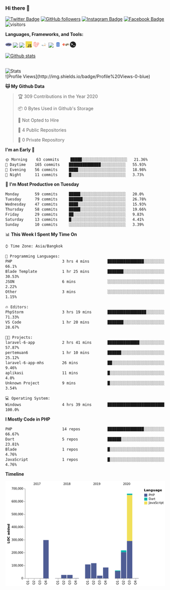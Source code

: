 ### Hi there 👋

<div align="centre">

[![Twitter Badge](http://img.shields.io/badge/-@ismnirwn-1ca0f1?style=social&logo=twitter&logoColor=blue&link=https://twitter.com/ismnirwn)](https://twitter.com/ismnirwn) [![GitHub followers](https://img.shields.io/github/followers/ismanir?label=Follow&style=social)](https://github.com/ismanir/?tab=follow)
[![Instagram Badge](https://img.shields.io/badge/-ismanirawan-blue?style=social&logo=Instagram&link=https://www.instagram.com/ismanirawan/)](https://www.instagram.com/ismanirawan/) 
[![Facebook Badge](https://img.shields.io/badge/-ismnirwn-blue?style=social&logo=facebook&link=https://www.facebook.com/ismnirwn/)](https://www.facebook.com/ismnirwn/) 
![visitors](https://hit-badger.glitch.me/badge?page_id=ismanir.ismanir)
 </div>

**Languages, Frameworks, and Tools:**  

<code><img height="20" src="https://raw.githubusercontent.com/github/explore/80688e429a7d4ef2fca1e82350fe8e3517d3494d/topics/php/php.png"></code>
<code><img height="20" src="https://cdn.freebiesupply.com/logos/large/2x/yii-logo-png-transparent.png"></code>
<code><img height="20" src="https://www.zend.com/sites/zend/files/image/2019-09/logo-codeigniter.jpg"></code>
<code><img height="20" src="https://raw.githubusercontent.com/github/explore/80688e429a7d4ef2fca1e82350fe8e3517d3494d/topics/javascript/javascript.png"></code>
<code><img height="20" src="https://raw.githubusercontent.com/github/explore/80688e429a7d4ef2fca1e82350fe8e3517d3494d/topics/laravel/laravel.png"></code>
<code><img height="20" src="https://raw.githubusercontent.com/github/explore/80688e429a7d4ef2fca1e82350fe8e3517d3494d/topics/mysql/mysql.png"></code>
<code><img height="20" src="https://code.visualstudio.com/assets/favicon.ico"></code>
<code><img height="20" src="https://raw.githubusercontent.com/github/explore/80688e429a7d4ef2fca1e82350fe8e3517d3494d/topics/sql/sql.png"></code>
<code><img height="20" src="https://raw.githubusercontent.com/github/explore/80688e429a7d4ef2fca1e82350fe8e3517d3494d/topics/git/git.png"></code>
<code><img height="20" src="https://raw.githubusercontent.com/github/explore/80688e429a7d4ef2fca1e82350fe8e3517d3494d/topics/terminal/terminal.png"></code>

[![Github stats](https://github-readme-stats.vercel.app/api?username=ismanir&title_color=555&text_color=777&show_icons=true&icon_color=333)](https://github.com/ismanir)

<br>
<img src="https://github.com/ismanir/ismanir/blob/master/images/stat.svg" alt="Stats"/>

<br>
<!--START_SECTION:waka-->
![Profile Views](http://img.shields.io/badge/Profile%20Views-0-blue)

**🐱 My Github Data** 

> 🏆 309 Contributions in the Year 2020
 > 
> 📦 0 Bytes Used in Github's Storage 
 > 
> 🚫 Not Opted to Hire
 > 
> 📜 4 Public Repositories
 > 
> 🔑 0 Private Repository 
 > 
**I'm an Early 🐤** 

```text
🌞 Morning    63 commits     █████░░░░░░░░░░░░░░░░░░░░   21.36% 
🌆 Daytime    165 commits    ██████████████░░░░░░░░░░░   55.93% 
🌃 Evening    56 commits     ████░░░░░░░░░░░░░░░░░░░░░   18.98% 
🌙 Night      11 commits     █░░░░░░░░░░░░░░░░░░░░░░░░   3.73%

```
📅 **I'm Most Productive on Tuesday** 

```text
Monday       59 commits     █████░░░░░░░░░░░░░░░░░░░░   20.0% 
Tuesday      79 commits     ██████░░░░░░░░░░░░░░░░░░░   26.78% 
Wednesday    47 commits     ████░░░░░░░░░░░░░░░░░░░░░   15.93% 
Thursday     58 commits     █████░░░░░░░░░░░░░░░░░░░░   19.66% 
Friday       29 commits     ██░░░░░░░░░░░░░░░░░░░░░░░   9.83% 
Saturday     13 commits     █░░░░░░░░░░░░░░░░░░░░░░░░   4.41% 
Sunday       10 commits     ░░░░░░░░░░░░░░░░░░░░░░░░░   3.39%

```


📊 **This Week I Spent My Time On** 

```text
⌚︎ Time Zone: Asia/Bangkok

💬 Programming Languages: 
PHP                      3 hrs 4 mins        ████████████████░░░░░░░░░   66.1% 
Blade Template           1 hr 25 mins        ███████░░░░░░░░░░░░░░░░░░   30.53% 
JSON                     6 mins              ░░░░░░░░░░░░░░░░░░░░░░░░░   2.22% 
Other                    3 mins              ░░░░░░░░░░░░░░░░░░░░░░░░░   1.15%

🔥 Editors: 
PhpStorm                 3 hrs 19 mins       █████████████████░░░░░░░░   71.33% 
VS Code                  1 hr 20 mins        ███████░░░░░░░░░░░░░░░░░░   28.67%

🐱‍💻 Projects: 
laravel-6-app            2 hrs 41 mins       ██████████████░░░░░░░░░░░   57.87% 
pertemuan6               1 hr 10 mins        ██████░░░░░░░░░░░░░░░░░░░   25.12% 
laravel-6-app-mhs        26 mins             ██░░░░░░░░░░░░░░░░░░░░░░░   9.46% 
aplikasi                 11 mins             █░░░░░░░░░░░░░░░░░░░░░░░░   4.0% 
Unknown Project          9 mins              █░░░░░░░░░░░░░░░░░░░░░░░░   3.54%

💻 Operating System: 
Windows                  4 hrs 39 mins       █████████████████████████   100.0%

```

**I Mostly Code in PHP** 

```text
PHP                      14 repos            ████████████████░░░░░░░░░   66.67% 
Dart                     5 repos             ██████░░░░░░░░░░░░░░░░░░░   23.81% 
Blade                    1 repos             █░░░░░░░░░░░░░░░░░░░░░░░░   4.76% 
JavaScript               1 repos             █░░░░░░░░░░░░░░░░░░░░░░░░   4.76%

```


**Timeline**

![Chart not found](https://github.com/ismanir/ismanir/blob/master/charts/bar_graph.png) 


<!--END_SECTION:waka-->



